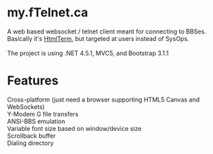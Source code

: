 my.fTelnet.ca
=============

A web based websocket / telnet client meant for connecting to BBSes.  Basically it's <a href="https://github.com/rickparrish/HtmlTerm">HtmlTerm</a>, but targeted at users instead of SysOps.<br />
<br />
The project is using .NET 4.5.1, MVC5, and Bootstrap 3.1.1

Features
========

Cross-platform (just need a browser supporting HTML5 Canvas and WebSockets)<br />
Y-Modem G file transfers<br />
ANSI-BBS emulation<br />
Variable font size based on window/device size<br />
Scrollback buffer<br />
Dialing directory<br />

